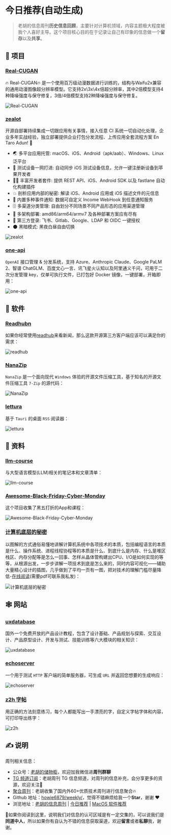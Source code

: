 # 今日推荐(自动生成)

> 老胡的信息周刊**历史信息回顾**，主要针对计算机领域，内容主题极大程度被我个人喜好主导。这个项目核心目的在于记录让自己有印象的信息做一个**留存**以及**共享**。


## 🎯 项目 

### [Real-CUGAN](https://github.com/bilibili/ailab/tree/main/Real-CUGAN)

🔥 Real-CUGAN🔥 是一个使用百万级动漫数据进行训练的，结构与Waifu2x兼容的通用动漫图像超分辨率模型。它支持2x\\3x\\4x倍超分辨率，其中2倍模型支持4种降噪强度与保守修复，3倍/4倍模型支持2种降噪强度与保守修复。

![Real-CUGAN](https://images-1252557999.file.myqcloud.com/uPic/hWiOCH.jpg) 

### [zealot](https://github.com/tryzealot/zealot)

开源自部署持续集成一切跟应用有关事情，接入任意 CI 系统一切自动化处理，企业多年实战经验，独立部署提供企业打包分发流程、上传应用全套流程方案 En Taro Adun! 🖖

- 🌏 多平台应用托管: macOS、iOS、Android（apk/aab）、Windows、Linux 泛平台
- 📱 测试设备一网打进: 自动同步 iOS 测试设备信息，允许一键注册新设备到苹果开发者
- 🧑‍💻 丰富开发者套件: 提供 REST API、iOS、Android SDK 以及 fastlane 自动化构建插件
- 💥 剖析应用内部的秘密: 解读 iOS、Android 应用或 iOS 描述文件的元信息
- 🚨 内置多种事件通知: 数据可自定义 Income WebHook 到任意通知服务
- 🗄 多渠道分类管理: 自由划分不同场景不同产品形态的应用渠道管理
- 🎳 多架构部署: amd86/arm64/armv7 及各种部署方案应有尽有
- 🔑 第三方登录: 飞书、Gitlab、Google、LDAP 和 OIDC 一键授权
- 🌑 黑暗模式: 黑夜白昼自由切换

![zealot](https://images-1252557999.file.myqcloud.com/uPic/zealot.png) 

### [one-api](https://github.com/songquanpeng/one-api)

`OpenAI` 接口管理 & 分发系统，支持 Azure、Anthropic Claude、Google PaLM 2、智谱 ChatGLM、百度文心一言、讯飞星火认知以及阿里通义千问，可用于二次分发管理 key，仅单可执行文件，已打包好 Docker 镜像，一键部署，开箱即用：

![one-api](https://images-1252557999.file.myqcloud.com/uPic/one-api.png) 

## 🤖 软件 

### [Readhubn](https://github.com/shensven/Readhubn)

如果你经常使用[readhub](https://readhub.cn/topics)来看新闻，那么这款开源第三方客户端应该可以满足你的需求：

![readhub](https://images-1252557999.file.myqcloud.com/uPic/pZfUjT.png) 

### [NanaZip](https://github.com/M2Team/NanaZip)

`NanaZip` 是一个面向现代 `Windows` 体验的开源文件压缩工具，基于知名的开源文件压缩工具 `7-Zip` 的源代码：

![NanaZip](https://images-1252557999.file.myqcloud.com/uPic/NanaZip.jpg) 

### [lettura](https://github.com/zhanglun/lettura)

基于 `Tauri` 的桌面 `RSS` 阅读器：

![lettura](https://images-1252557999.file.myqcloud.com/uPic/SRFE8W.jpg) 

## 👀 资料 

### [llm-course](https://github.com/mlabonne/llm-course)

与大型语言模型(LLM)相关的笔记本和文章清单：

![llm-course](https://images-1252557999.file.myqcloud.com/uPic/llm-course.jpg) 

### [Awesome-Black-Friday-Cyber-Monday](https://github.com/trungdq88/Awesome-Black-Friday-Cyber-Monday)

这个项目收集了黑五打折的App和课程：

![Awesome-Black-Friday-Cyber-Monday](https://images-1252557999.file.myqcloud.com/uPic/Awesome-Black-Friday-Cyber-Monday.jpg) 

### [计算机底层的秘密](https://github.com/webxiaohua/gitbook)

以图解的方式通俗易懂地讲解计算机系统中各项技术的本质，包括编程语言的本质是什么、操作系统、进程线程协程等的本质是什么、到底什么是内存、什么是堆区栈区、内存分配等是怎么一回事、怎样从晶体管构建出CPU、I/O是如何实现的等等，从根源出发，一步步讲解一项技术到底是怎么来的，同时内容可视化——辅助大量精心设计的插图，几乎做到了平均一页有一图，把对技术的理解门槛尽量降低-[在线阅读](https://www.bookstack.cn/read/webxiaohua-gitbook/1.-ni-guan-zhe-po-wan-yi-jiao-cpu.md)(需要pdf可联系我私发)：

![计算机底层的秘密](https://images-1252557999.file.myqcloud.com/uPic/计算机底层的秘密.jpg) 

## 🕸 网站 

### [uxdatabase](https://www.uxdatabase.io/)

国外一个免费开放的产品设计教程，包含了设计基础、产品规划与探索、交互设计、产品原型设计、开发与测试、技能训练等六大模块的相关知识：

![uxdatabase](https://images-1252557999.file.myqcloud.com/uPic/uxdatabase.jpg) 

### [echoserver](https://echoserver.dev/)

一个用于测试 `HTTP` 客户端的简单服务器，可生成 `URL` 并返回您想要的生成响应：

![echoserver](https://images-1252557999.file.myqcloud.com/uPic/echoserver.jpg) 

### [z2h 字帖](https://paper.z2h.cn/)

用正确的方法刻意练习，每个人都能写出一手漂亮的字，自定义字帖字体和内容，可打印导出练字：

![z2h](https://images-1252557999.file.myqcloud.com/uPic/z2h.jpg) 

## ✍️ 说明

周刊相关信息：

- 公众号：[老胡的储物柜](https://images-1252557999.file.myqcloud.com/uPic/ETIbMe.jpg)，欢迎加我微信进**周刊群聊**
- [TG 频道订阅](https://t.me/howie_weekly)：老胡周刊 TG 信息频道，对周刊的信息补充，会分享更多的资源，欢迎关注👏
- [聚合周刊](https://www.fre321.com/weekly)：老胡收集了国内外60+优质技术周刊进行信息聚合🔥
- Github 地址：[howie6879/weekly/](https://github.com/howie6879/weekly/)，觉得不错麻烦给我一个**Star**，谢谢 ❤️
- 浏览地址：[老胡的信息周刊](https://weekly.howie6879.com) | [今日推荐](https://weekly.howie6879.com/recommend/index.html) | [MacOS 软件推荐](https://weekly.howie6879.com/soft/mac.html)

🙌如果你阅读到这里，说明我们对信息的认可区域是有一定交集的，可以说我们是**同道中人**，所以如果你有自认为不错的信息获取渠道，欢迎**留言**或者**私聊**我，谢谢。